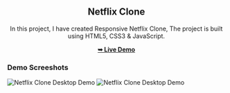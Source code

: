 <div align="center">
 
  <br />

  <h2 align="center">Netflix Clone</h2>

  In this project, I have created Responsive Netflix Clone, The project is built using HTML5, CSS3 & JavaScript.

  <a href=""><strong>➥ Live Demo</strong></a>

</div>

### Demo Screeshots

![Netflix Clone Desktop Demo](./readme-images/web1.png "Desktop Demo")
![Netflix Clone Desktop Demo](./readme-images/web2.png "Desktop Demo")

